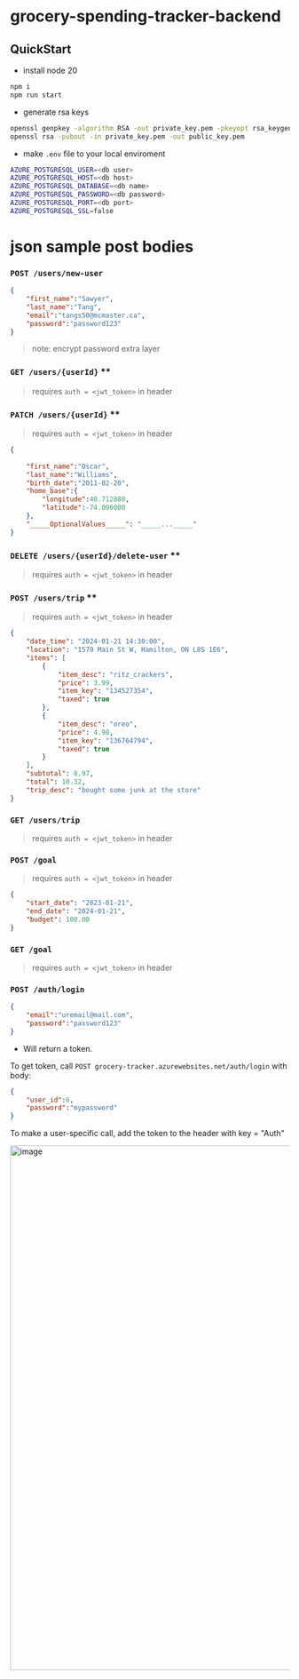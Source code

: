 # grocery-spending-tracker-backend

## QuickStart

- install node 20

```bash
npm i
npm run start
```
- generate rsa keys

```bash
openssl genpkey -algorithm RSA -out private_key.pem -pkeyopt rsa_keygen_bits:2048
openssl rsa -pubout -in private_key.pem -out public_key.pem
```

- make `.env` file to your local enviroment

```bash
AZURE_POSTGRESQL_USER=<db user>
AZURE_POSTGRESQL_HOST=<db host>
AZURE_POSTGRESQL_DATABASE=<db name>
AZURE_POSTGRESQL_PASSWORD=<db password>
AZURE_POSTGRESQL_PORT=<db port>
AZURE_POSTGRESQL_SSL=false
```

# json sample post bodies

### `POST /users/new-user`

```json
{
    "first_name":"Sawyer",
    "last_name":"Tang",
    "email":"tangs50@mcmaster.ca",
    "password":"password123"
}
```
> note: encrypt password extra layer

### `GET /users/{userId}` \*\*
>requires `auth = <jwt_token>` in header

### `PATCH /users/{userId}` \*\*
>requires `auth = <jwt_token>` in header

```json
{
    
    "first_name":"Oscar",
    "last_name":"Williams",
    "birth_date":"2011-02-20",
    "home_base":{
        "longitude":40.712888,
        "latitude":-74.006000
    },
    "_____OptionalValues_____": "_____..._____"
}
```

### `DELETE /users/{userId}/delete-user` \*\*
>requires `auth = <jwt_token>` in header

### `POST /users/trip` \*\*
>requires `auth = <jwt_token>` in header

```json
{
    "date_time": "2024-01-21 14:30:00",
    "location": "1579 Main St W, Hamilton, ON L8S 1E6",
    "items": [
        {
            "item_desc": "ritz_crackers",
            "price": 3.99,
            "item_key": "134527354",
            "taxed": true
        },
        {
            "item_desc": "oreo",
            "price": 4.98,
            "item_key": "136764794",
            "taxed": true
        }
    ],
    "subtotal": 8.97,
    "total": 10.32,
    "trip_desc": "bought some junk at the store"
}
```

### `GET /users/trip` 
>requires `auth = <jwt_token>` in header

### `POST /goal`
>requires `auth = <jwt_token>` in header
```json
{
	"start_date": "2023-01-21",
	"end_date": "2024-01-21",
	"budget": 100.00
}
```

### `GET /goal`
>requires `auth = <jwt_token>` in header

### `POST /auth/login`
```json
{
    "email":"uremail@mail.com",
    "password":"password123"
}
```
- Will return a token.

To get token, call `POST grocery-tracker.azurewebsites.net/auth/login` with body:
```json
{
    "user_id":6,
    "password":"mypassword"
}
```

To make a user-specific call, add the token to the header with key = "Auth"

<img width="945" alt="image" src="https://github.com/r-yeh/grocery-spending-tracker/assets/24414992/c65d12f2-f624-4a56-8496-e798398d741f">

